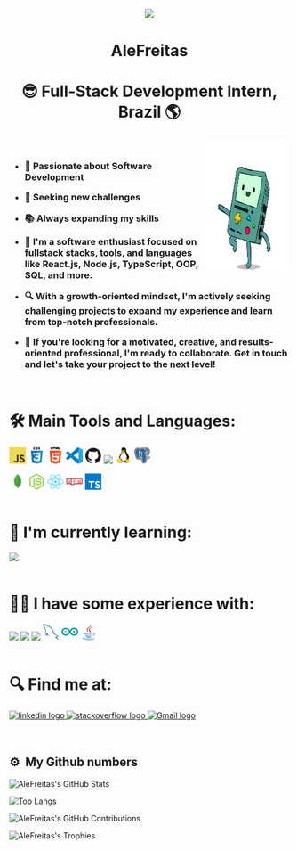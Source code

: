 <p align = "center" >
<a href="https://github.com/DenverCoder1/readme-typing-svg"><img style="width:670px" src="https://readme-typing-svg.herokuapp.com?lines=✋+Hello+World+!&center=true&title_color=79c0ff"></a>
</p> 

<div align="center">
  <h1>AleFreitas</h1>
  <h1>😎 Full-Stack Development Intern, Brazil 🌎</h1>
</div>
<img align='right' src='https://github.com/AleFreitas/MyGifs/blob/master/Gifs/BMO.gif' width='150"' height='250"'>
<br>
<h3>
  
- 🚀 Passionate about Software Development 
  
- 🌟 Seeking new challenges 
  
- 📚 Always expanding my skills

- 🎯 I'm a software enthusiast focused on fullstack stacks, tools, and languages like React.js, Node.js, TypeScript, OOP, SQL, and more.

- 🔍 With a growth-oriented mindset, I'm actively seeking challenging projects to expand my experience and learn from top-notch professionals.

- 💪 If you're looking for a motivated, creative, and results-oriented professional, I'm ready to collaborate. Get in touch and let's take your project to the next level!
</h3>
<br>
<h1>🛠️ Main Tools and Languages: </h1>
<a href=""><code><img height="30" src="https://raw.githubusercontent.com/github/explore/80688e429a7d4ef2fca1e82350fe8e3517d3494d/topics/javascript/javascript.png"></code></a>
<a href="#"><code><img height="30" src="https://raw.githubusercontent.com/github/explore/80688e429a7d4ef2fca1e82350fe8e3517d3494d/topics/css/css.png"></code></a>
<a href="#"><code><img height="30" src="https://raw.githubusercontent.com/github/explore/80688e429a7d4ef2fca1e82350fe8e3517d3494d/topics/html/html.png"></code></a>
<a href="#"><code><img height="30" src="https://raw.githubusercontent.com/github/explore/80688e429a7d4ef2fca1e82350fe8e3517d3494d/topics/visual-studio-code/visual-studio-code.png"></code></a>
<a href="#"><code><img height="30" src="https://github.com/devicons/devicon/blob/master/icons/github/github-original.svg"></code></a>
<a href="#"><code><img height="30" src="https://raw.githubusercontent.com/jmnote/z-icons/master/svg/python.svg"></code></a>
<a href="#"><code><img height="30" src="https://github.com/devicons/devicon/blob/master/icons/linux/linux-original.svg"></code></a>
<a href="#"><code><img height="30" src="https://github.com/devicons/devicon/blob/master/icons/postgresql/postgresql-original.svg"></code></a>

<a href="#"><code><img height="30" src="https://github.com/devicons/devicon/blob/master/icons/mongodb/mongodb-original.svg"></code></a>
<a href="#"><code><img height="30" src="https://github.com/devicons/devicon/blob/master/icons/nodejs/nodejs-original.svg"></code></a>
<a href="#"><code><img height="30" src="https://github.com/devicons/devicon/blob/master/icons/react/react-original.svg"></code></a>
<a href="#"><code><img height="30" src="https://github.com/devicons/devicon/blob/master/icons/npm/npm-original-wordmark.svg"></code></a>
<a href="#"><code><img height="30" src="https://github.com/devicons/devicon/blob/master/icons/typescript/typescript-original.svg"></code></a>
<br>
<br>
<h1>🌱 I'm currently learning: </h1>
<a href="#"><code><img height="30" src="https://raw.githubusercontent.com/jmnote/z-icons/master/svg/cpp.svg"></code></a>
<br>
<br>
<h1>👨‍💻 I have some experience with: </h1>
<a href="#"><code><img height="30" src="https://raw.githubusercontent.com/jmnote/z-icons/master/svg/c.svg"></code></a>
<a href="#"><code><img height="30" src="https://raw.githubusercontent.com/jmnote/z-icons/master/svg/git.svg"></code></a>
<a href="#"><code><img height="30" src="https://raw.githubusercontent.com/jmnote/z-icons/master/svg/ruby.svg"></code></a>
<a href="#"><code><img height="30" src="https://github.com/devicons/devicon/blob/master/icons/mysql/mysql-original.svg"></code></a>
<a href="#"><code><img height="30" src="https://github.com/devicons/devicon/blob/master/icons/arduino/arduino-original.svg"></code></a>
<a href="#"><code><img height="30" src="https://github.com/devicons/devicon/blob/master/icons/java/java-original.svg"></code></a>
<br>
<br>
<h1>🔍 Find me at:</h1>
    <a href="https://www.linkedin.com/in/alexandre-de-freitas-souza-26148b20a" target="_blank">
      <img src="https://img.shields.io/static/v1?message=LinkedIn&logo=linkedin&label=&color=0077B5&logoColor=white&labelColor=&style=for-the-badge" height="24" alt="linkedin logo"  />
    </a>
    <a href="https://stackoverflow.com/users/20454573/alexandre-de-freitas-souza" target="_blank">
      <img src="https://img.shields.io/static/v1?message=Stackoverflow&logo=stackoverflow&label=&color=FE7A16&logoColor=white&labelColor=&style=for-the-badge" height="24" alt="stackoverflow logo"  />
    </a>
    <a href="mailto:alexandrefsoficial@gmail.com">
      <img src="https://img.shields.io/static/v1?message=Gmail&logo=gmail&label=&color=red&logoColor=white&labelColor=&style=for-the-badge" height="24" alt="Gmail logo"/>
    </a>
  </div>
</div>
<br>
<br>
<br>

## ⚙️ &nbsp;My Github numbers

![AleFreitas's GitHub Stats](https://github-readme-stats.vercel.app/api?username=AleFreitas&show_icons=true&count_private=true&theme=radical)

![Top Langs](https://github-readme-stats.vercel.app/api/top-langs/?username=AleFreitas&layout=compact&theme=radical)

![AleFreitas's GitHub Contributions](https://github-readme-streak-stats.herokuapp.com/?user=AleFreitas&theme=radical)

![AleFreitas's Trophies](https://github-profile-trophy.vercel.app/?username=AleFreitas&theme=radical)

